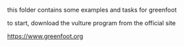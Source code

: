 this folder contains some examples and tasks for greenfoot

to start, download the vulture program from the official site

https://www.greenfoot.org

